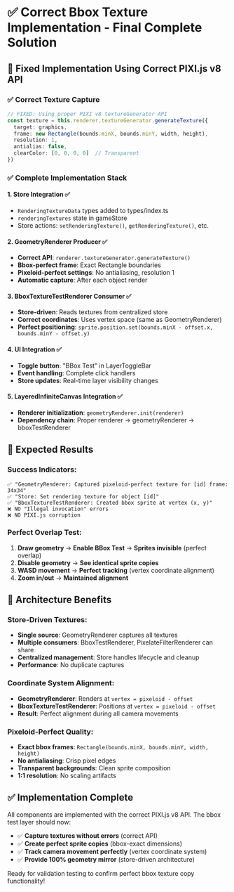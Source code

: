 # ✅ Correct Bbox Texture Implementation - Final Complete Solution

## 🎯 **Fixed Implementation Using Correct PIXI.js v8 API**

### **✅ Correct Texture Capture**
```typescript
// FIXED: Using proper PIXI v8 textureGenerator API
const texture = this.renderer.textureGenerator.generateTexture({
  target: graphics,
  frame: new Rectangle(bounds.minX, bounds.minY, width, height),
  resolution: 1,
  antialias: false,
  clearColor: [0, 0, 0, 0]  // Transparent
})
```

### **✅ Complete Implementation Stack**

#### **1. Store Integration** ✅
- `RenderingTextureData` types added to types/index.ts
- `renderingTextures` state in gameStore
- Store actions: `setRenderingTexture()`, `getRenderingTexture()`, etc.

#### **2. GeometryRenderer Producer** ✅
- **Correct API**: `renderer.textureGenerator.generateTexture()`
- **Bbox-perfect frame**: Exact Rectangle boundaries
- **Pixeloid-perfect settings**: No antialiasing, resolution 1
- **Automatic capture**: After each object render

#### **3. BboxTextureTestRenderer Consumer** ✅
- **Store-driven**: Reads textures from centralized store
- **Correct coordinates**: Uses vertex space (same as GeometryRenderer)
- **Perfect positioning**: `sprite.position.set(bounds.minX - offset.x, bounds.minY - offset.y)`

#### **4. UI Integration** ✅
- **Toggle button**: "BBox Test" in LayerToggleBar
- **Event handling**: Complete click handlers
- **Store updates**: Real-time layer visibility changes

#### **5. LayeredInfiniteCanvas Integration** ✅
- **Renderer initialization**: `geometryRenderer.init(renderer)`
- **Dependency chain**: Proper renderer → geometryRenderer → bboxTestRenderer

## 🎯 **Expected Results**

### **Success Indicators:**
```
✅ "GeometryRenderer: Captured pixeloid-perfect texture for [id] frame: 34x34"
✅ "Store: Set rendering texture for object [id]"
✅ "BboxTextureTestRenderer: Created bbox sprite at vertex (x, y)"
❌ NO "Illegal invocation" errors
❌ NO PIXI.js corruption
```

### **Perfect Overlap Test:**
1. **Draw geometry** → **Enable BBox Test** → **Sprites invisible** (perfect overlap)
2. **Disable geometry** → **See identical sprite copies**
3. **WASD movement** → **Perfect tracking** (vertex coordinate alignment)
4. **Zoom in/out** → **Maintained alignment**

## 🎯 **Architecture Benefits**

### **Store-Driven Textures:**
- **Single source**: GeometryRenderer captures all textures
- **Multiple consumers**: BboxTestRenderer, PixelateFilterRenderer can share
- **Centralized management**: Store handles lifecycle and cleanup
- **Performance**: No duplicate captures

### **Coordinate System Alignment:**
- **GeometryRenderer**: Renders at `vertex = pixeloid - offset`
- **BboxTextureTestRenderer**: Positions at `vertex = pixeloid - offset`
- **Result**: Perfect alignment during all camera movements

### **Pixeloid-Perfect Quality:**
- **Exact bbox frames**: `Rectangle(bounds.minX, bounds.minY, width, height)`
- **No antialiasing**: Crisp pixel edges
- **Transparent backgrounds**: Clean sprite composition
- **1:1 resolution**: No scaling artifacts

## ✅ **Implementation Complete**

All components are implemented with the correct PIXI.js v8 API. The bbox test layer should now:

- ✅ **Capture textures without errors** (correct API)
- ✅ **Create perfect sprite copies** (bbox-exact dimensions)  
- ✅ **Track camera movement perfectly** (vertex coordinate system)
- ✅ **Provide 100% geometry mirror** (store-driven architecture)

Ready for validation testing to confirm perfect bbox texture copy functionality!